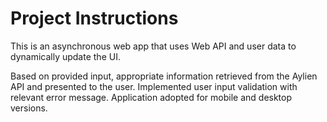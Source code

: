 # Project Instructions

This is an asynchronous web app that uses Web API and user data to dynamically update the UI. 

Based on provided input, appropriate information retrieved from the Aylien API and presented to the user.
Implemented user input validation with relevant error message.
Application adopted for mobile and desktop versions.
